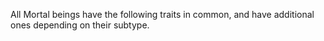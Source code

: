 All Mortal beings have the following traits in common, and have additional ones depending on their subtype.